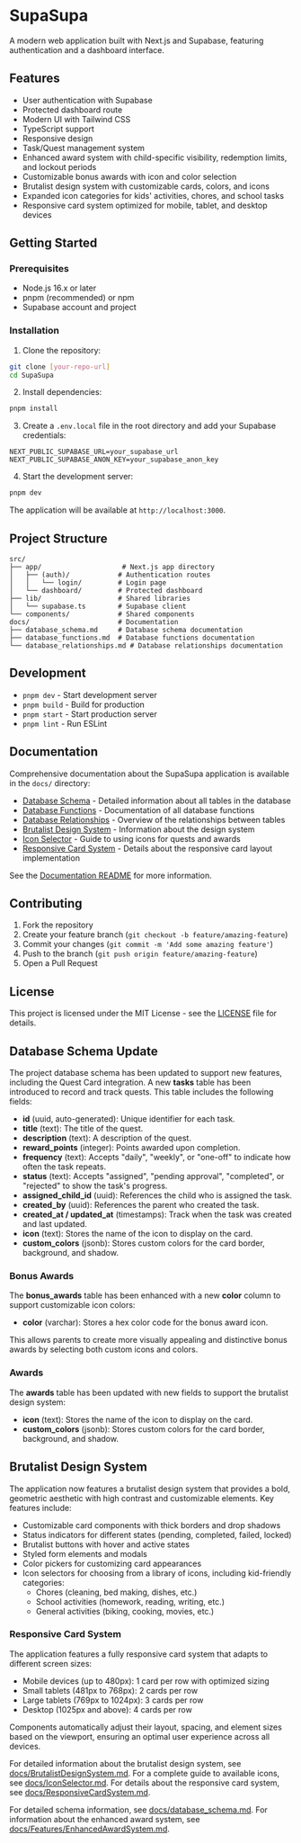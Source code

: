 # SupaSupa

A modern web application built with Next.js and Supabase, featuring authentication and a dashboard interface.

## Features

- User authentication with Supabase
- Protected dashboard route
- Modern UI with Tailwind CSS
- TypeScript support
- Responsive design
- Task/Quest management system
- Enhanced award system with child-specific visibility, redemption limits, and lockout periods
- Customizable bonus awards with icon and color selection
- Brutalist design system with customizable cards, colors, and icons
- Expanded icon categories for kids' activities, chores, and school tasks
- Responsive card system optimized for mobile, tablet, and desktop devices

## Getting Started

### Prerequisites

- Node.js 16.x or later
- pnpm (recommended) or npm
- Supabase account and project

### Installation

1. Clone the repository:
```bash
git clone [your-repo-url]
cd SupaSupa
```

2. Install dependencies:
```bash
pnpm install
```

3. Create a `.env.local` file in the root directory and add your Supabase credentials:
```env
NEXT_PUBLIC_SUPABASE_URL=your_supabase_url
NEXT_PUBLIC_SUPABASE_ANON_KEY=your_supabase_anon_key
```

4. Start the development server:
```bash
pnpm dev
```

The application will be available at `http://localhost:3000`.

## Project Structure

```
src/
├── app/                    # Next.js app directory
│   ├── (auth)/            # Authentication routes
│   │   └── login/         # Login page
│   └── dashboard/         # Protected dashboard
├── lib/                   # Shared libraries
│   └── supabase.ts        # Supabase client
└── components/            # Shared components
docs/                      # Documentation
├── database_schema.md     # Database schema documentation
├── database_functions.md  # Database functions documentation
└── database_relationships.md # Database relationships documentation
```

## Development

- `pnpm dev` - Start development server
- `pnpm build` - Build for production
- `pnpm start` - Start production server
- `pnpm lint` - Run ESLint

## Documentation

Comprehensive documentation about the SupaSupa application is available in the `docs/` directory:

- [Database Schema](docs/database_schema.md) - Detailed information about all tables in the database
- [Database Functions](docs/database_functions.md) - Documentation of all database functions
- [Database Relationships](docs/database_relationships.md) - Overview of the relationships between tables
- [Brutalist Design System](docs/BrutalistDesignSystem.md) - Information about the design system
- [Icon Selector](docs/IconSelector.md) - Guide to using icons for quests and awards
- [Responsive Card System](docs/ResponsiveCardSystem.md) - Details about the responsive card layout implementation

See the [Documentation README](docs/README.md) for more information.

## Contributing

1. Fork the repository
2. Create your feature branch (`git checkout -b feature/amazing-feature`)
3. Commit your changes (`git commit -m 'Add some amazing feature'`)
4. Push to the branch (`git push origin feature/amazing-feature`)
5. Open a Pull Request

## License

This project is licensed under the MIT License - see the [LICENSE](LICENSE) file for details.

## Database Schema Update

The project database schema has been updated to support new features, including the Quest Card integration. A new **tasks** table has been introduced to record and track quests. This table includes the following fields:
- **id** (uuid, auto-generated): Unique identifier for each task.
- **title** (text): The title of the quest.
- **description** (text): A description of the quest.
- **reward_points** (integer): Points awarded upon completion.
- **frequency** (text): Accepts "daily", "weekly", or "one-off" to indicate how often the task repeats.
- **status** (text): Accepts "assigned", "pending approval", "completed", or "rejected" to show the task's progress.
- **assigned_child_id** (uuid): References the child who is assigned the task.
- **created_by** (uuid): References the parent who created the task.
- **created_at / updated_at** (timestamps): Track when the task was created and last updated.
- **icon** (text): Stores the name of the icon to display on the card.
- **custom_colors** (jsonb): Stores custom colors for the card border, background, and shadow.

### Bonus Awards

The **bonus_awards** table has been enhanced with a new **color** column to support customizable icon colors:
- **color** (varchar): Stores a hex color code for the bonus award icon.

This allows parents to create more visually appealing and distinctive bonus awards by selecting both custom icons and colors.

### Awards

The **awards** table has been updated with new fields to support the brutalist design system:
- **icon** (text): Stores the name of the icon to display on the card.
- **custom_colors** (jsonb): Stores custom colors for the card border, background, and shadow.

## Brutalist Design System

The application now features a brutalist design system that provides a bold, geometric aesthetic with high contrast and customizable elements. Key features include:

- Customizable card components with thick borders and drop shadows
- Status indicators for different states (pending, completed, failed, locked)
- Brutalist buttons with hover and active states
- Styled form elements and modals
- Color pickers for customizing card appearances
- Icon selectors for choosing from a library of icons, including kid-friendly categories:
  - Chores (cleaning, bed making, dishes, etc.)
  - School activities (homework, reading, writing, etc.)
  - General activities (biking, cooking, movies, etc.)

### Responsive Card System

The application features a fully responsive card system that adapts to different screen sizes:
- Mobile devices (up to 480px): 1 card per row with optimized sizing
- Small tablets (481px to 768px): 2 cards per row
- Large tablets (769px to 1024px): 3 cards per row
- Desktop (1025px and above): 4 cards per row

Components automatically adjust their layout, spacing, and element sizes based on the viewport, ensuring an optimal user experience across all devices.

For detailed information about the brutalist design system, see [docs/BrutalistDesignSystem.md](docs/BrutalistDesignSystem.md).
For a complete guide to available icons, see [docs/IconSelector.md](docs/IconSelector.md).
For details about the responsive card system, see [docs/ResponsiveCardSystem.md](docs/ResponsiveCardSystem.md).

For detailed schema information, see [docs/database_schema.md](docs/database_schema.md).
For information about the enhanced award system, see [docs/Features/EnhancedAwardSystem.md](docs/Features/EnhancedAwardSystem.md).
